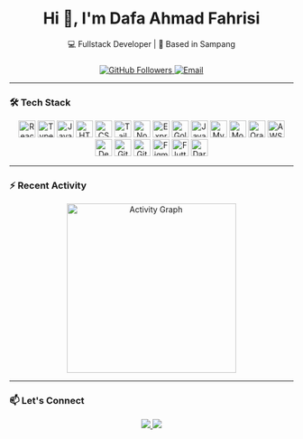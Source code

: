 <h1 align="center">Hi 👋, I'm Dafa Ahmad Fahrisi</h1>
<p align="center">💻 Fullstack Developer | 🏡 Based in Sampang</p>

###

<div align="center">
  <a href="https://github.com/DAFAAHMADFAHRISI" target="_blank">
    <img src="https://img.shields.io/github/followers/DAFAAHMADFAHRISI?label=Follow&style=social" alt="GitHub Followers" />
  </a>
  <a href="mailto:dafamangku@gmail.com">
    <img src="https://img.shields.io/badge/email-contact-blue?style=flat&logo=gmail" alt="Email" />
  </a>
</div>

---

### 🛠️ Tech Stack

<div align="center">
  <!-- Frontend -->
  <img src="https://cdn.jsdelivr.net/gh/devicons/devicon/icons/react/react-original.svg" height="30" alt="React" />
  <img src="https://cdn.jsdelivr.net/gh/devicons/devicon/icons/typescript/typescript-original.svg" height="30" alt="TypeScript" />
  <img src="https://cdn.jsdelivr.net/gh/devicons/devicon/icons/javascript/javascript-original.svg" height="30" alt="JavaScript" />
  <img src="https://cdn.jsdelivr.net/gh/devicons/devicon/icons/html5/html5-original.svg" height="30" alt="HTML" />
  <img src="https://cdn.jsdelivr.net/gh/devicons/devicon/icons/css3/css3-original.svg" height="30" alt="CSS" />
  <img src="https://cdn.jsdelivr.net/gh/devicons/devicon/icons/tailwindcss/tailwindcss-original-wordmark.svg" height="30" alt="Tailwind CSS" />

  <!-- Backend -->
  <img src="https://cdn.jsdelivr.net/gh/devicons/devicon/icons/nodejs/nodejs-original.svg" height="30" alt="Node.js" />
  <img src="https://cdn.jsdelivr.net/gh/devicons/devicon/icons/express/express-original.svg" height="30" alt="Express.js" />
  <img src="https://cdn.jsdelivr.net/gh/devicons/devicon/icons/go/go-original.svg" height="30" alt="Golang" />
  <img src="https://cdn.jsdelivr.net/gh/devicons/devicon/icons/java/java-original.svg" height="30" alt="Java" />

  <!-- Database -->
  <img src="https://cdn.jsdelivr.net/gh/devicons/devicon/icons/mysql/mysql-original.svg" height="30" alt="MySQL" />
  <img src="https://cdn.jsdelivr.net/gh/devicons/devicon/icons/mongodb/mongodb-original.svg" height="30" alt="MongoDB" />
  <img src="https://cdn.jsdelivr.net/gh/devicons/devicon/icons/oracle/oracle-original.svg" height="30" alt="Oracle DB" />

  <!-- DevOps & Cloud -->
  <img src="https://cdn.jsdelivr.net/gh/devicons/devicon/icons/amazonwebservices/amazonwebservices-original-wordmark.svg" height="30" alt="AWS" />
  <img src="https://cdn.jsdelivr.net/gh/devicons/devicon/icons/debian/debian-original.svg" height="30" alt="Debian" />

  <!-- Tools -->
  <img src="https://cdn.jsdelivr.net/gh/devicons/devicon/icons/github/github-original.svg" height="30" alt="GitHub" />
  <img src="https://cdn.jsdelivr.net/gh/devicons/devicon/icons/gitlab/gitlab-original.svg" height="30" alt="GitLab" />
  <img src="https://cdn.jsdelivr.net/gh/devicons/devicon/icons/figma/figma-original.svg" height="30" alt="Figma" />

  <!-- Mobile -->
  <img src="https://cdn.jsdelivr.net/gh/devicons/devicon/icons/flutter/flutter-original.svg" height="30" alt="Flutter" />
  <img src="https://cdn.jsdelivr.net/gh/devicons/devicon/icons/dart/dart-original.svg" height="30" alt="Dart" />
</div>

---

### ⚡ Recent Activity

<div align="center">
  <img src="https://github-readme-activity-graph.vercel.app/graph?username=DAFAAHMADFAHRISI&theme=react-dark&area=true&radius=16" height="300" alt="Activity Graph" />
</div>

---

### 📫 Let's Connect

<div align="center">
  <a href="https://www.linkedin.com/in/dafa-ahmad-fahrisi-8bab04365/" target="_blank">
    <img src="https://img.shields.io/badge/LinkedIn-Dafa_Ahmad_Fahrisi-blue?style=flat&logo=linkedin" />
  </a>
  <a href="mailto:dafamangku@gmail.com">
    <img src="https://img.shields.io/badge/Gmail-dafamangku@gmail.com-red?style=flat&logo=gmail" />
  </a>
</div>
